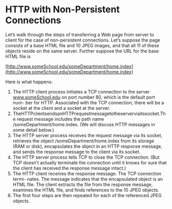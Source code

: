 # HTTP with Non-Persistent Connections

Let’s walk through the steps of transferring a Web page from server to client for the case of non-persistent connections. Let’s suppose the page consists of a base HTML file and 10 JPEG images, and that all 11 of these objects reside on the same server. Further suppose the URL for the base HTML file is

[http://www.someSchool.edu/someDepartment/home.index](http://www.someSchool.edu/someDepartment/home.index)

Here is what happens:

1. The HTTP client process initiates a TCP connection to the server www.someSchool.edu on port number 80, which is the default port num- ber for HTTP. Associated with the TCP connection, there will be a socket at the client and a socket at the server.
2. TheHTTPclientsendsanHTTPrequestmessagetotheserverviaitssocket.The request message includes the path name /someDepartment/home.index. \(We will discuss HTTP messages in some detail below.\)
3. The HTTP server process receives the request message via its socket, retrieves the object /someDepartment/home.index from its storage \(RAM or disk\), encapsulates the object in an HTTP response message, and sends the response message to the client via its socket.
4. The HTTP server process tells TCP to close the TCP connection. \(But TCP doesn’t actually terminate the connection until it knows for sure that the client has received the response message intact.\)
5. The HTTP client receives the response message. The TCP connection termi- nates. The message indicates that the encapsulated object is an HTML file. The client extracts the file from the response message, examines the HTML file, and finds references to the 10 JPEG objects.
6. The first four steps are then repeated for each of the referenced JPEG objects.

